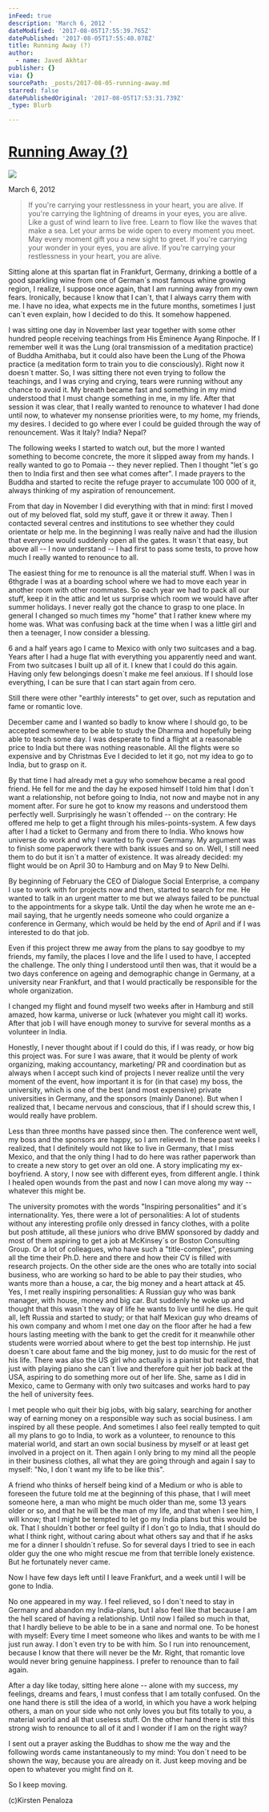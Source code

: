 ```yaml
---
inFeed: true
description: 'March 6, 2012 '
dateModified: '2017-08-05T17:55:39.765Z'
datePublished: '2017-08-05T17:55:40.078Z'
title: Running Away (?)
author:
  - name: Javed Akhtar
publisher: {}
via: {}
sourcePath: _posts/2017-08-05-running-away.md
starred: false
datePublishedOriginal: '2017-08-05T17:53:31.739Z'
_type: Blurb

---
```

# **[Running Away (?)][0]**
![](https://the-grid-user-content.s3-us-west-2.amazonaws.com/5cf71143-5d71-44a8-89d2-e52978f845b1.jpg)

March 6, 2012 
> 
> If you're carrying your restlessness in your heart, you are alive.
> If you're carrying the lightning of dreams in your eyes, you are alive.
> Like a gust of wind learn to live free.
> Learn to flow like the waves that make a sea.
> Let your arms be wide open to every moment you meet.
> May every moment gift you a new sight to greet.
> If you're carrying your wonder in your eyes, you are alive.
> If you're carrying your restlessness in your heart, you are alive.

Sitting alone at this spartan flat in Frankfurt, Germany, drinking a bottle of a good sparkling wine from one of German´s most famous whine growing region, I realize, I suppose once again, that I am running away from my own fears. Ironically, because I know that I can´t, that I always carry them with me. I have no idea, what expects me in the future months, sometimes I just can´t even explain, how I decided to do this. It somehow happened.

I was sitting one day in November last year together with some other hundred people receiving teachings from His Eminence Ayang Rinpoche. If I remember well it was the Lung (oral transmission of a meditation practice) of Buddha Amithaba, but it could also have been the Lung of the Phowa practice (a meditation form to train you to die consciously). Right now it doesn´t matter. So, I was sitting there not even trying to follow the teachings, and I was crying and crying, tears were running without any chance to avoid it. My breath became fast and something in my mind understood that I must change something in me, in my life. After that session it was clear, that I really wanted to renounce to whatever I had done until now, to whatever my nonsense priorities were, to my home, my friends, my desires. I decided to go where ever I could be guided through the way of renouncement. Was it Italy? India? Nepal?

The following weeks I started to watch out, but the more I wanted something to become concrete, the more it slipped away from my hands. I really wanted to go to Pomaia -- they never replied. Then I thought "let´s go then to India first and then see what comes after". I made prayers to the Buddha and started to recite the refuge prayer to accumulate 100 000 of it, always thinking of my aspiration of renouncement.

From that day in November I did everything with that in mind: first I moved out of my beloved flat, sold my stuff, gave it or threw it away. Then I contacted several centres and institutions to see whether they could orientate or help me. In the beginning I was really naïve and had the illusion that everyone would suddenly open all the gates. It wasn´t that easy, but above all -- I now understand -- I had first to pass some tests, to prove how much I really wanted to renounce to all.

The easiest thing for me to renounce is all the material stuff. When I was in 6thgrade I was at a boarding school where we had to move each year in another room with other roommates. So each year we had to pack all our stuff, keep it in the attic and let us surprise which room we would have after summer holidays. I never really got the chance to grasp to one place. In general I changed so much times my "home" that I rather knew where my home was. What was confusing back at the time when I was a little girl and then a teenager, I now consider a blessing.

6 and a half years ago I came to Mexico with only two suitcases and a bag. Years after I had a huge flat with everything you apparently need and want. From two suitcases I built up all of it. I knew that I could do this again. Having only few belongings doesn´t make me feel anxious. If I should lose everything, I can be sure that I can start again from cero.

Still there were other "earthly interests" to get over, such as reputation and fame or romantic love.

December came and I wanted so badly to know where I should go, to be accepted somewhere to be able to study the Dharma and hopefully being able to teach some day. I was desperate to find a flight at a reasonable price to India but there was nothing reasonable. All the flights were so expensive and by Christmas Eve I decided to let it go, not my idea to go to India, but to grasp on it.

By that time I had already met a guy who somehow became a real good friend. He fell for me and the day he exposed himself I told him that I don´t want a relationship, not before going to India, not now and maybe not in any moment after. For sure he got to know my reasons and understood them perfectly well. Surprisingly he wasn´t offended -- on the contrary: He offered me help to get a flight through his miles-points-system. A few days after I had a ticket to Germany and from there to India. Who knows how universe do work and why I wanted to fly over Germany. My argument was to finish some paperwork there with bank issues and so on. Well, I still need them to do but it isn´t a matter of existence. It was already decided: my flight would be on April 30 to Hamburg and on May 9 to New Delhi.

By beginning of February the CEO of Dialogue Social Enterprise, a company I use to work with for projects now and then, started to search for me. He wanted to talk in an urgent matter to me but we always failed to be punctual to the appointments for a skype talk. Until the day when he wrote me an e-mail saying, that he urgently needs someone who could organize a conference in Germany, which would be held by the end of April and if I was interested to do that job.

Even if this project threw me away from the plans to say goodbye to my friends, my family, the places I love and the life I used to have, I accepted the challenge. The only thing I understood until then was, that it would be a two days conference on ageing and demographic change in Germany, at a university near Frankfurt, and that I would practically be responsible for the whole organization.

I changed my flight and found myself two weeks after in Hamburg and still amazed, how karma, universe or luck (whatever you might call it) works. After that job I will have enough money to survive for several months as a volunteer in India.

Honestly, I never thought about if I could do this, if I was ready, or how big this project was. For sure I was aware, that it would be plenty of work organizing, making accountancy, marketing/ PR and coordination but as always when I accept such kind of projects I never realize until the very moment of the event, how important it is for (in that case) my boss, the university, which is one of the best (and most expensive) private universities in Germany, and the sponsors (mainly Danone). But when I realized that, I became nervous and conscious, that if I should screw this, I would really have problem.

Less than three months have passed since then. The conference went well, my boss and the sponsors are happy, so I am relieved. In these past weeks I realized, that I definitely would not like to live in Germany, that I miss Mexico, and that the only thing I had to do here was rather paperwork than to create a new story to get over an old one. A story implicating my ex-boyfriend. A story, I now see with different eyes, from different angle. I think I healed open wounds from the past and now I can move along my way -- whatever this might be.

The university promotes with the words "Inspiring personalities" and it´s internationality. Yes, there were a lot of personalities: A lot of students without any interesting profile only dressed in fancy clothes, with a polite but posh attitude, all these juniors who drive BMW sponsored by daddy and most of them aspiring to get a job at McKinsey´s or Boston Consulting Group. Or a lot of colleagues, who have such a "title-complex", presuming all the time their Ph.D. here and there and how their CV is filled with research projects. On the other side are the ones who are totally into social business, who are working so hard to be able to pay their studies, who wants more than a house, a car, the big money and a heart attack at 45\. Yes, I met really inspiring personalities: A Russian guy who was bank manager, with house, money and big car. But suddenly he woke up and thought that this wasn´t the way of life he wants to live until he dies. He quit all, left Russia and started to study; or that half Mexican guy who dreams of his own company and whom I met one day on the floor after he had a few hours lasting meeting with the bank to get the credit for it meanwhile other students were worried about where to get the best top internship. He just doesn´t care about fame and the big money, just to do music for the rest of his life. There was also the US girl who actually is a pianist but realized, that just with playing piano she can´t live and therefore quit her job back at the USA, aspiring to do something more out of her life. She, same as I did in Mexico, came to Germany with only two suitcases and works hard to pay the hell of university fees.

I met people who quit their big jobs, with big salary, searching for another way of earning money on a responsible way such as social business. I am inspired by all these people. And sometimes I also feel really tempted to quit all my plans to go to India, to work as a volunteer, to renounce to this material world, and start an own social business by myself or at least get involved in a project on it. Then again I only bring to my mind all the people in their business clothes, all what they are going through and again I say to myself: "No, I don´t want my life to be like this".

A friend who thinks of herself being kind of a Medium or who is able to foreseen the future told me at the beginning of this phase, that I will meet someone here, a man who might be much older than me, some 13 years older or so, and that he will be the man of my life, and that when I see him, I will know; that I might be tempted to let go my India plans but this would be ok. That I shouldn´t bother or feel guilty if I don´t go to India, that I should do what I think right, without caring about what others say and that if he asks me for a dinner I shouldn´t refuse. So for several days I tried to see in each older guy the one who might rescue me from that terrible lonely existence. But he fortunately never came.

Now I have few days left until I leave Frankfurt, and a week until I will be gone to India.

No one appeared in my way. I feel relieved, so I don´t need to stay in Germany and abandon my India-plans, but I also feel like that because I am the hell scared of having a relationship. Until now I failed so much in that, that I hardly believe to be able to be in a sane and normal one. To be honest with myself: Every time I meet someone who likes and wants to be with me I just run away. I don´t even try to be with him. So I run into renouncement, because I know that there will never be the Mr. Right, that romantic love would never bring genuine happiness. I prefer to renounce than to fail again.

After a day like today, sitting here alone -- alone with my success, my feelings, dreams and fears, I must confess that I am totally confused. On the one hand there is still the idea of a world, in which you have a work helping others, a man on your side who not only loves you but fits totally to you, a material world and all that useless stuff. On the other hand there is still this strong wish to renounce to all of it and I wonder if I am on the right way?

I sent out a prayer asking the Buddhas to show me the way and the following words came instantaneously to my mind: You don´t need to be shown the way, because you are already on it. Just keep moving and be open to whatever you might find on it.

So I keep moving.

(c)Kirsten Penaloza

[0]: https://kirstenpenaloza.squarespace.com/my-blog/2014/4/6/running-away-